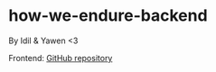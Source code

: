 # how-we-endure-backend
By Idil & Yawen <3

Frontend: [GitHub repository](github.com/yawenx2004/how-we-endure-frontend)
